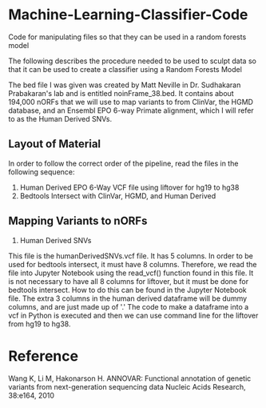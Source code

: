 # Machine-Learning-Classifier-Code
Code for manipulating files so that they can be used in a random forests model

The following describes the procedure needed to be used to sculpt data so that it can be used to create a classifier 
using a Random Forests Model

The bed file I was given was created by Matt Neville in Dr. Sudhakaran Prabakaran's lab and is entitled noinFrame_38.bed. 
It contains about 194,000 nORFs that we will use to map variants to from ClinVar, the HGMD database, and an Ensembl EPO 6-way 
Primate alignment, which I will refer to as the Human Derived SNVs.

## Layout of Material

In order to follow the correct order of the pipeline, read the files in the following sequence:
1. Human Derived EPO 6-Way VCF file using liftover for hg19 to hg38
2. Bedtools Intersect with ClinVar, HGMD, and Human Derived

## Mapping Variants to nORFs

1. Human Derived SNVs 

This file is the humanDerivedSNVs.vcf file. It has 5 columns. In order to be used for bedtools intersect, it must have 8 columns. Therefore, we read the file into Jupyter Notebook using the read_vcf() function found in this file. It is not necessary to have all 8 columns for liftover, but it must be done for bedtools intersect. How to do this can be found in the Jupyter Notebook file. The extra 3 columns in the human derived dataframe will be dummy columns, and are just made up of '.' The code to make a dataframe into a vcf in Python is executed and then we can use command line for the liftover from hg19 to hg38. 



# Reference
Wang K, Li M, Hakonarson H. ANNOVAR: Functional annotation of genetic variants from next-generation sequencing data Nucleic Acids Research, 38:e164, 2010
